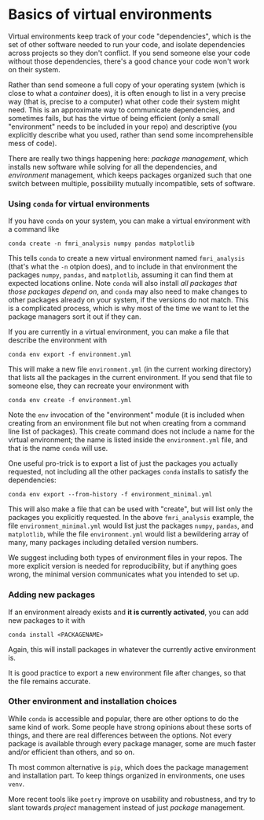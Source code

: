 # Basics of virtual environments

Virtual environments keep track of your code "dependencies", which is the set of other software needed to run your code, and isolate dependencies across projects so they don't conflict. If you send someone else your code without those dependencies, there's a good chance your code won't work on their system.

Rather than send someone a full copy of your operating system (which is close to what a *container* does), it is often enough to list in a very precise way (that is, precise to a computer) what other code their system might need. This is an approximate way to communicate dependencies, and sometimes fails, but has the virtue of being efficient (only a small "environment" needs to be included in your repo) and descriptive (you explicitly describe what you used, rather than send some incomprehensible mess of code).

There are really two things happening here: *package management*, which installs new software while solving for all the dependencies, and *environment* management, which keeps packages organized such that one switch between multiple, possibility mutually incompatible, sets of software.

### Using `conda` for virtual environments

If you have `conda` on your system, you can make a virtual environment with a command like
```
conda create -n fmri_analysis numpy pandas matplotlib
```
This tells `conda` to create a new virtual environment named `fmri_analysis` (that's what the `-n` otpion does), and to include in that environment the packages `numpy`, `pandas`, and `matplotlib`, assuming it can find them at expected locations online. Note `conda` will also install *all packages that those packages depend on*, and `conda` may also need to make changes to other packages already on your system, if the versions do not match. This is a complicated process, which is why most of the time we want to let the package managers sort it out if they can.

If you are currently in a virtual environment, you can make a file that describe the environment with
```
conda env export -f environment.yml
```
This will make a new file `environment.yml` (in the current working directory) that lists all the packages in the current environment. If you send that file to someone else, they can recreate your environment with
```
conda env create -f environment.yml
```
Note the `env` invocation of the "environment" module (it is included when creating from an environment file but not when creating from a command line list of packages). This create command does not include a name for the virtual environment; the name is listed inside the `environment.yml` file, and that is the name `conda` will use.

One useful pro-trick is to export a list of just the packages you actually requested, not including all the other packages `conda` installs to satisfy the dependencies:
```
conda env export --from-history -f environment_minimal.yml
```
This will also make a file that can be used with "create", but will list only the packages you explicitly requested. In the above `fmri_analysis` example, the file `environment_minimal.yml` would list just the packages  `numpy`, `pandas`, and `matplotlib`, while the file `environment.yml` would list a bewildering array of many, many packages including detailed version numbers.

We suggest including both types of environment files in your repos. The more explicit version is needed for reproducibility, but if anything goes wrong, the minimal version communicates what you intended to set up.

### Adding new packages

If an environment already exists and **it is currently activated**, you can add new packages to it with


```
conda install <PACKAGENAME>
```

Again, this will install packages in whatever the currently active environment is.

It is good practice to export a new environment file after changes, so that the file remains accurate.


### Other environment and installation choices

While `conda` is accessible and popular, there are other options to do the same kind of work. Some people have strong opinions about these sorts of things, and there are real differences between the options. Not every package is available through every package manager, some are much faster and/or efficient than others, and so on.

Th most common alternative is `pip`, which does the package management and installation part. To keep things organized in environments, one uses `venv`.

More recent tools like `poetry` improve on usability and robustness, and try to slant towards *project* management instead of just *package* management.



